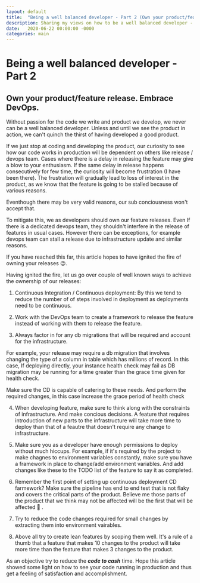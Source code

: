 ```yaml
---
layout: default
title:  "Being a well balanced developer - Part 2 (Own your product/feature release)"
description: Sharing my views on how to be a well balanced developer - Part 2. Productionalising the code
date:   2020-06-22 00:00:00 -0000
categories: main
---
```


# Being a well balanced developer - Part 2 
## Own your product/feature release. Embrace DevOps.

Without passion for the code we write and product we develop, we never can be a well balanced developer. Unless and until we see the product in action, we can't quinch the thirst of having developed a good product. 

If we just stop at coding and developing the product, our curiosity to see how our code works in production will be dependent on others like release / devops team. Cases where there is a delay in releasing the feature may give a blow to your enthusiasm. If the same delay in release happens consecutively for few time, the curiosity will become frustration (I have been there). The frustration will gradually lead to loss of interest in the product, as we know that the feature is going to be stalled because of various reasons.

Eventhough there may be very valid reasons, our sub conciousness won't accept that.

To mitigate this, we as developers should own our feature releases. Even If there is a dedicated devops team, they shouldn't interfere in the release of features in usual cases. However there can be exceptions, for example devops team can stall a release due to infrastructure update and similar reasons.

If you have reached this far, this article hopes to have ignited the fire of owning your releases 😉.

Having ignited the fire, let us go over couple of well known ways to achieve the ownership of our releases:

1. Continuous Integration / Continuous deployment: By this we tend to reduce the number of of steps involved in deployment as deployments need to be continuous.

2. Work with the DevOps team to create a framework to release the feature instead of working with them to release the feature. 

3. Always factor in for any db migrations that will be required and account for the infrastructure. 

For example, your release may require a db migration that involves changing the type of a column in table which has millions of record. In this case, If deploying directly, your instance health check may fail as DB migration may be running for a time greater than the grace time given for health check. 

Make sure the CD is capable of catering to these needs. And perform the required changes, in this case increase the grace period of health check

4. When developing feature, make sure to think along with the constraints of infrastructure. And make concious decisions. A feature that requires introduction of new parts to the infrastructure will take more time to deploy than that of a feautre that doesn't require any change to infrastructure. 

5. Make sure you as a developer have enough permissions to deploy without much hiccups. For example, if it's required by the project to make chagnes to environment variables constantly, make sure you have a framework in place to change/add environment variables. And add changes like these to the TODO list of the feature to say it as completed.

6. Remember the first point of setting up continuous deployment CD farmework? Make sure the pipeline has end to end test that is not flaky and covers the critical parts of the product. Believe me those parts of the product that we think may not be affected will be the first that will be affected 😬 .

7. Try to reduce the code changes required for small changes by extracting them into environment vairables.

8. Above all try to create lean features by scoping them well. It's a rule of a thumb that a feature that makes 10 changes to the product will take more time than the feature that makes 3 changes to the product.

As an objective try to reduce the **_code to cash_** time. Hope this article showed some light on how to see your code running in production and thus get a feeling of satisfaction and accomplishment.